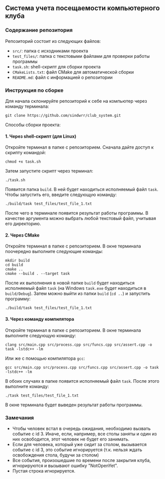 ## Система учета посещаемости компьютерного клуба
### Содержание репозитория

Репозиторий состоит из следующих файлов:

- `src/`: папка с исходниками проекта
- `test_files/`: папка с текстовыми файлами для проверки работы программы
- `task.sh`: shell-скрипт для сборки проекта
- `CMakeLists.txt`: файл CMake для автоматической сборки
- `README.md`: файл с информацией о репозитории

### Инструкция по сборке

Для начала склонируйте репозиторий к себе на компьютер через команду терминала:
```
git clone https://github.com/sindwrr/club_system.git
```
Способы сборки проекта:

#### 1. Через shell-скрипт (для Linux)
Откройте терминал в папке с репозиторием. Сначала дайте доступ к скрипту командой:
```
chmod +x task.sh
```
Затем запустите скрипт через терминал:
```
./task.sh
```
Появится папка `build`. В ней будет находиться исполняемый файл `task`. Чтобы запустить его, введите следующую команду:

```
./build/task test_files/test_file_1.txt
```
После чего в терминале появится результат работы программы. В качестве аргумента можно выбрать любой текстовый файл, учитывая его директорию.

#### 2. Через CMake
Откройте терминал в папке с репозиторием. В окне терминала поочередно выполните следующие команды:
```
mkdir build
cd build
cmake ..
cmake --build . --target task
```
После их выполнения в новой папке `build` будет находиться исполняемый файл `task` (на Windows `task.exe` будет находиться в `build/Debug`). Затем можно выйти из папки `build` (`cd ..`) и запустить программу:
```
./build/task test_files/test_file_1.txt
```

#### 3. Через команду компилятора
Откройте терминал в папке с репозиторием. В окне терминала выполните следующую команду:
```
clang src/main.cpp src/process.cpp src/funcs.cpp src/assert.cpp -o task -lstdc++ -lm
```
Или же с помощью компилятора `gcc`:
```
gcc src/main.cpp src/process.cpp src/funcs.cpp src/assert.cpp -o task -lstdc++ -lm
```
В обоих случаях в папке появится исполняемый файл `task`. После этого выполните команду:
```
./task test_files/test_file_1.txt
```
В окне терминала будет выведен результат работы программы.

### Замечания

- Чтобы человек встал в очередь ожидания, необходимо вызвать событие с id 3. Иначе, если, например, все столы заняты и один из них освободится, этот человек не будет его занимать.
- Если для человека, который уже сидит за столом, вызывается событие с id 3, это событие игнорируется (т.к. нельзя ждать освобождения стола, будучи за столом) 
- Все события, произошедшие по времени после закрытия клуба, игнорируются и вызывают ошибку "NotOpenYet".
- Пустая строка игнорируется.
